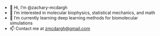 - 👋 Hi, I’m @zachary-mcdargh
- 👀 I’m interested in molecular biophysics, statistical mechanics, and math
- 🌱 I’m currently learning deep learning methods for biomolecular simulations
- 📫 Contact me at zmcdargh@gmail.com
